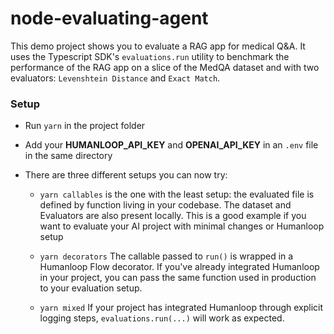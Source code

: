 # node-evaluating-agent

This demo project shows you to evaluate a RAG app for medical Q&A. It uses the Typescript SDK's `evaluations.run` utility to benchmark the performance of the RAG app on a slice of the MedQA dataset and with two evaluators: `Levenshtein Distance` and `Exact Match`.

### Setup

* Run `yarn` in the project folder

* Add your **HUMANLOOP_API_KEY** and **OPENAI_API_KEY** in an `.env` file in the same directory

* There are three different setups you can now try:

  * `yarn callables` is the one with the least setup: the evaluated file is defined by function living in your codebase. The dataset and Evaluators are also present locally. This is a good example if you want to evaluate your AI project with minimal changes or Humanloop setup

  * `yarn decorators` The callable passed to `run()` is wrapped in a Humanloop Flow decorator. If you've already integrated Humanloop in your project, you can pass the same function used in production to your evaluation setup.

  * `yarn mixed` If your project has integrated Humanloop through explicit logging steps, `evaluations.run(...)` will work as expected.